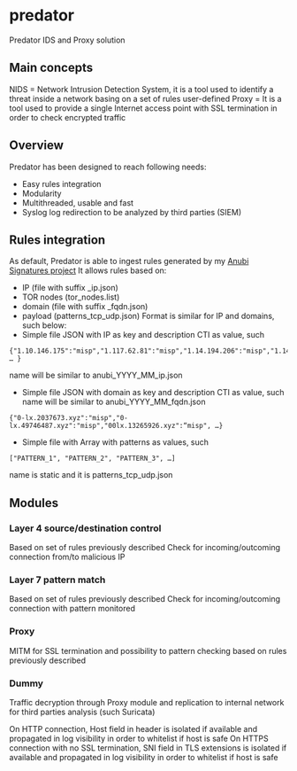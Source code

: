 # predator
Predator IDS and Proxy solution

## Main concepts
NIDS = Network Intrusion Detection System, it is a tool used to identify a threat inside a network basing on a set of rules user-defined
Proxy = It is a tool used to provide a single Internet access point with SSL termination in order to check encrypted traffic

## Overview
Predator has been designed to reach following needs:
* Easy rules integration
* Modularity
* Multithreaded, usable and fast
* Syslog log redirection to be analyzed by third parties (SIEM)

## Rules integration
As default, Predator is able to ingest rules generated by my [Anubi Signatures project](https://github.com/kavat/anubi-signatures)
It allows rules based on:
* IP (file with suffix _ip.json)
* TOR nodes (tor_nodes.list)
* domain (file with suffix _fqdn.json)
* payload (patterns_tcp_udp.json)
Format is similar for IP and domains, such below:
* Simple file JSON with IP as key and description CTI as value, such
```
{"1.10.146.175":"misp","1.117.62.81":"misp","1.14.194.206":"misp","1.14.206.72":"misp", … }
```
name will be similar to anubi_YYYY_MM_ip.json
* Simple file JSON with domain as key and description CTI as value, such
name will be similar to anubi_YYYY_MM_fqdn.json
```
{"0-lx.2037673.xyz":"misp","0-lx.49746487.xyz":"misp","00lx.13265926.xyz":“misp", …}
```
* Simple file with Array with patterns as values, such
```
["PATTERN_1", "PATTERN_2", "PATTERN_3", …] 
```
name is static and it is patterns_tcp_udp.json

## Modules
### Layer 4 source/destination control
Based on set of rules previously described
Check for incoming/outcoming connection from/to malicious IP
### Layer 7 pattern match
Based on set of rules previously described
Check for incoming/outcoming connection with pattern monitored
### Proxy
MITM for SSL termination and possibility to pattern checking based on rules previously described
### Dummy
Traffic decryption through Proxy module and replication to internal network for third parties analysis (such Suricata)

On HTTP connection, Host field in header is isolated if available and propagated in log visibility in order to whitelist if host is safe
On HTTPS connection with no SSL termination, SNI field in TLS extensions is isolated if available and propagated in log visibility in order to whitelist if host is safe
